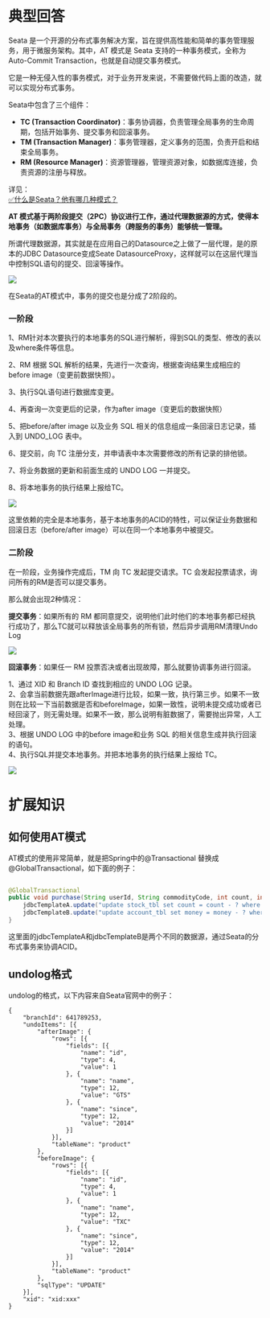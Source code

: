 # 典型回答

Seata 是一个开源的分布式事务解决方案，旨在提供高性能和简单的事务管理服务，用于微服务架构。其中，AT 模式是 Seata 支持的一种事务模式，全称为 Auto-Commit Transaction，也就是自动提交事务模式。

它是一种无侵入性的事务模式，对于业务开发来说，不需要做代码上面的改造，就可以实现分布式事务。

Seata中包含了三个组件：

- **TC (Transaction Coordinator)**：事务协调器，负责管理全局事务的生命周期，包括开始事务、提交事务和回滚事务。
- **TM (Transaction Manager)**：事务管理器，定义事务的范围，负责开启和结束全局事务。
- **RM (Resource Manager)**：资源管理器，管理资源对象，如数据库连接，负责资源的注册与释放。

详见：<br />[✅什么是Seata？他有哪几种模式？](https://www.yuque.com/hollis666/fo22bm/qro9fl9lsiinx1tu?view=doc_embed)

**AT 模式基于两阶段提交（2PC）协议进行工作，通过代理数据源的方式，使得本地事务（如数据库事务）与全局事务（跨服务的事务）能够统一管理。**

所谓代理数据源，其实就是在应用自己的Datasource之上做了一层代理，是的原本的JDBC Datasource变成Seate DatasourceProxy，这样就可以在这层代理当中控制SQL语句的提交、回滚等操作。

![](https://www.hollischuang.com/wp-content/uploads/2024/06/17189582311169.jpg#id=mdlwH&originHeight=678&originWidth=714&originalType=binary&ratio=1&rotation=0&showTitle=false&status=done&style=none&title=)

在Seata的AT模式中，事务的提交也是分成了2阶段的。

### 一阶段

1、RM针对本次要执行的本地事务的SQL进行解析，得到SQL的类型、修改的表以及where条件等信息。

2、RM 根据 SQL 解析的结果，先进行一次查询，根据查询结果生成相应的 before image（变更前数据快照）。

3、执行SQL语句进行数据库变更。

4、再查询一次变更后的记录，作为after image（变更后的数据快照）

5、把before/after image 以及业务 SQL 相关的信息组成一条回滚日志记录，插入到 UNDO_LOG 表中。

6、提交前，向 TC 注册分支，并申请表中本次需要修改的所有记录的排他锁。

7、将业务数据的更新和前面生成的 UNDO LOG 一并提交。

8、将本地事务的执行结果上报给TC。

![](https://www.hollischuang.com/wp-content/uploads/2024/06/17189586176886.jpg#id=xEMqk&originHeight=354&originWidth=720&originalType=binary&ratio=1&rotation=0&showTitle=false&status=done&style=none&title=)

这里依赖的完全是本地事务，基于本地事务的ACID的特性，可以保证业务数据和回滚日志（before/after image）可以在同一个本地事务中被提交。

### 二阶段

在一阶段，业务操作完成后，TM 向 TC 发起提交请求。TC 会发起投票请求，询问所有的RM是否可以提交事务。

那么就会出现2种情况：

**提交事务**：如果所有的 RM 都同意提交，说明他们此时他们的本地事务都已经执行成功了，那么TC就可以释放该全局事务的所有锁，然后异步调用RM清理Undo Log

![](https://www.hollischuang.com/wp-content/uploads/2024/06/17189586260885.jpg#id=BjNpF&originHeight=328&originWidth=720&originalType=binary&ratio=1&rotation=0&showTitle=false&status=done&style=none&title=)

**回滚事务**：如果任一 RM 投票否决或者出现故障，那么就要协调事务进行回滚。

1、通过 XID 和 Branch ID 查找到相应的 UNDO LOG 记录。<br />2、会拿当前数据先跟afterImage进行比较，如果一致，执行第三步。如果不一致则在比较一下当前数据是否和beforeImage，如果一致性，说明未提交成功或者已经回滚了，则无需处理。如果不一致，那么说明有脏数据了，需要抛出异常，人工处理。<br />3、根据 UNDO LOG 中的before image和业务 SQL 的相关信息生成并执行回滚的语句。<br />4、执行SQL并提交本地事务。并把本地事务的执行结果上报给 TC。

![](https://www.hollischuang.com/wp-content/uploads/2024/06/17189586626216.jpg#id=CI8OC&originHeight=344&originWidth=720&originalType=binary&ratio=1&rotation=0&showTitle=false&status=done&style=none&title=)

# 扩展知识

## 如何使用AT模式

AT模式的使用非常简单，就是把Spring中的@Transactional  替换成 @GlobalTransactional，如下面的例子： 

```java

@GlobalTransactional
public void purchase(String userId, String commodityCode, int count, int money) {
    jdbcTemplateA.update("update stock_tbl set count = count - ? where commodity_code = ?", new Object[] {count, commodityCode});
    jdbcTemplateB.update("update account_tbl set money = money - ? where user_id = ?", new Object[] {money, userId});
}
```

这里面的jdbcTemplateA和jdbcTemplateB是两个不同的数据源，通过Seata的分布式事务来协调ACID。

## undolog格式

undolog的格式，以下内容来自Seata官网中的例子：

```
{
	"branchId": 641789253,
	"undoItems": [{
		"afterImage": {
			"rows": [{
				"fields": [{
					"name": "id",
					"type": 4,
					"value": 1
				}, {
					"name": "name",
					"type": 12,
					"value": "GTS"
				}, {
					"name": "since",
					"type": 12,
					"value": "2014"
				}]
			}],
			"tableName": "product"
		},
		"beforeImage": {
			"rows": [{
				"fields": [{
					"name": "id",
					"type": 4,
					"value": 1
				}, {
					"name": "name",
					"type": 12,
					"value": "TXC"
				}, {
					"name": "since",
					"type": 12,
					"value": "2014"
				}]
			}],
			"tableName": "product"
		},
		"sqlType": "UPDATE"
	}],
	"xid": "xid:xxx"
}
```


